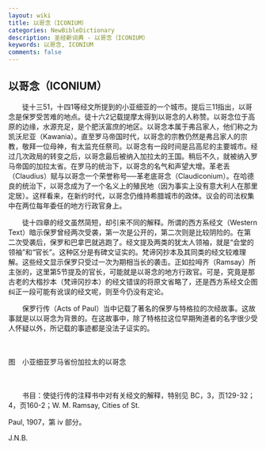 ```yaml
---
layout: wiki
title: 以哥念（ICONIUM）
categories: NewBibleDictionary
description: 圣经新词典 - 以哥念（ICONIUM）
keywords: 以哥念, ICONIUM
comments: false
---
```


## 以哥念（ICONIUM）

　　徒十三51，十四1等经文所提到的小亚细亚的一个城市。提后三11指出，以哥念是保罗受苦难的地点。徒十六2记载提摩太得到以哥念的人称赞。以哥念位于高原的边缘，水源充足，是个肥沃富庶的地区。以哥念本属于弗吕家人，他们称之为凯沃尼亚（Kawania）。直至罗马帝国时代，以哥念的宗教仍然是弗吕家人的宗教，敬拜一位母神，有太监充任祭司。以哥念有一段时间是吕高尼的主要城市。经过几次政局的转变之后，以哥念最后被纳入加拉太的王国。稍后不久，就被纳入罗马帝国的加拉太省。在罗马的统治下，以哥念的名气和声望大增。革老丢（Claudius）赋与以哥念一个荣誉称号──革老底哥念（Claudiconium）。在哈德良的统治下，以哥念成为了一个名义上的殖民地（因为事实上没有意大利人在那里定居）。这样看来，在新约时代，以哥念仍维持希腊城市的政体。议会的司法权集中在两位每年委任的地方行政官身上。

　　徒十四章的经文虽然简短，却引来不同的解释。所谓的西方系经文（Western Text）暗示保罗曾经两次受袭，第一次是公开的，第二次则是比较阴险的。在第二次受袭后，保罗和巴拿巴就逃跑了。经文提及两类的犹太人领袖，就是“会堂的领袖”和“官长”。这种区分是有碑文证实的。梵谛冈抄本及其同类的经文较难理解。这些经文显示保罗只受过一次为期相当长的袭击。正如拉呣齐（Ramsay）所主张的，这里第5节提及的官长，可能就是以哥念的地方行政官。可是，究竟是那古老的大楷抄本（梵谛冈抄本）的经文错误的将原文省略了，还是西方系经文企图纠正一段可能有讹误的经文呢，则至今仍没有定论。

　　保罗行传（Acts of Paul）当中记载了著名的保罗与特格拉的次经故事。这故事就是以以哥念为背景的。在这故事中，除了特格拉这位早期殉道者的名字很少受人怀疑以外，所记载的事迹都是没法子证实的。

　









图　小亚细亚罗马省份加拉太的以哥念

　

　　书目：使徒行传的注释书中对有关经文的解释，特别见 BC，3，页129-32；4，页160-2；W. M. Ramsay, Cities of St.

Paul, 1907，第 iv 部分。

J.N.B.










